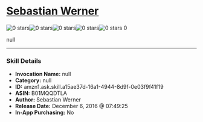 # [Sebastian Werner](http://alexa.amazon.com/#skills/amzn1.ask.skill.a15ae37d-16a1-4944-8d9f-0e03f9f41f19)
![0 stars](../../images/ic_star_border_black_18dp_1x.png)![0 stars](../../images/ic_star_border_black_18dp_1x.png)![0 stars](../../images/ic_star_border_black_18dp_1x.png)![0 stars](../../images/ic_star_border_black_18dp_1x.png)![0 stars](../../images/ic_star_border_black_18dp_1x.png) 0

null

***

### Skill Details

* **Invocation Name:** null
* **Category:** null
* **ID:** amzn1.ask.skill.a15ae37d-16a1-4944-8d9f-0e03f9f41f19
* **ASIN:** B01MQQDTLA
* **Author:** Sebastian Werner
* **Release Date:** December 6, 2016 @ 07:49:25
* **In-App Purchasing:** No
